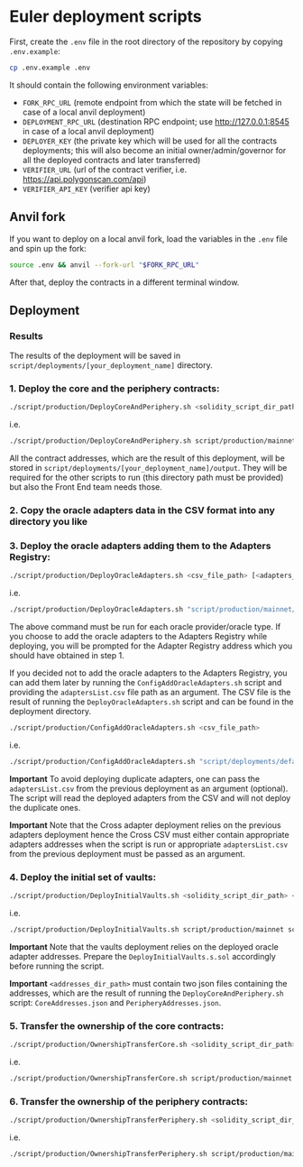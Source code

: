 # Euler deployment scripts

First, create the `.env` file in the root directory of the repository by copying `.env.example`:

```sh
cp .env.example .env
```

It should contain the following environment variables:
- `FORK_RPC_URL` (remote endpoint from which the state will be fetched in case of a local anvil deployment)
- `DEPLOYMENT_RPC_URL` (destination RPC endpoint; use http://127.0.0.1:8545 in case of a local anvil deployment)
- `DEPLOYER_KEY` (the private key which will be used for all the contracts deployments; this will also become an initial owner/admin/governor for all the  deployed contracts and later transferred)
- `VERIFIER_URL` (url of the contract verifier, i.e. https://api.polygonscan.com/api)
- `VERIFIER_API_KEY` (verifier api key)

## Anvil fork

If you want to deploy on a local anvil fork, load the variables in the `.env` file and spin up the fork:

```sh
source .env && anvil --fork-url "$FORK_RPC_URL"
```

After that, deploy the contracts in a different terminal window.

## Deployment

### Results

The results of the deployment will be saved in `script/deployments/[your_deployment_name]` directory.

### 1. Deploy the core and the periphery contracts:

```sh
./script/production/DeployCoreAndPeriphery.sh <solidity_script_dir_path>
```

i.e.
```sh
./script/production/DeployCoreAndPeriphery.sh script/production/mainnet
```

All the contract addresses, which are the result of this deployment, will be stored in `script/deployments/[your_deployment_name]/output`. They will be required for the other scripts to run (this directory path must be provided) but also the Front End team needs those.

### 2. Copy the oracle adapters data in the CSV format into any directory you like
### 3. Deploy the oracle adapters adding them to the Adapters Registry:

```sh
./script/production/DeployOracleAdapters.sh <csv_file_path> [<adapters_list_path>]
```

i.e.
```sh
./script/production/DeployOracleAdapters.sh "script/production/mainnet/oracleAdapters/test/Euler V2 Oracles - Chainlink.csv"
```

The above command must be run for each oracle provider/oracle type. If you choose to add the oracle adapters to the Adapters Registry while deploying, you will be prompted for the Adapter Registry address which you should have obtained in step 1.

If you decided not to add the oracle adapters to the Adapters Registry, you can add them later by running the `ConfigAddOracleAdapters.sh` script and providing the `adaptersList.csv` file path as an argument. The CSV file is the result of running the `DeployOracleAdapters.sh` script and can be found in the deployment directory.

```sh
./script/production/ConfigAddOracleAdapters.sh <csv_file_path>
```

i.e.
```sh
./script/production/ConfigAddOracleAdapters.sh "script/deployments/default/output/adaptersList.csv"
```

**Important**
To avoid deploying duplicate adapters, one can pass the `adaptersList.csv` from the previous deployment as an argument (optional). The script will read the deployed adapters from the CSV and will not deploy the duplicate ones.

**Important**
Note that the Cross adapter deployment relies on the previous adapters deployment hence the Cross CSV must either contain appropriate adapters addresses when the script is run or appropriate `adaptersList.csv` from the previous deployment must be passed as an argument.

### 4. Deploy the initial set of vaults:

```sh
./script/production/DeployInitialVaults.sh <solidity_script_dir_path> <addresses_dir_path>
```

i.e.
```sh
./script/production/DeployInitialVaults.sh script/production/mainnet script/deployments/default/output
```

**Important**
Note that the vaults deployment relies on the deployed oracle adapter addresses. Prepare the `DeployInitialVaults.s.sol` accordingly before running the script.

**Important**
`<addresses_dir_path>` must contain two json files containing the addresses, which are the result of running the `DeployCoreAndPeriphery.sh` script: `CoreAddresses.json` and `PeripheryAddresses.json`.

### 5. Transfer the ownership of the core contracts:

```sh
./script/production/OwnershipTransferCore.sh <solidity_script_dir_path> <addresses_dir_path>
```

i.e.
```sh
./script/production/OwnershipTransferCore.sh script/production/mainnet script/deployments/default/output
```

### 6. Transfer the ownership of the periphery contracts:

```sh
./script/production/OwnershipTransferPeriphery.sh <solidity_script_dir_path> <addresses_dir_path>
```

i.e.
```sh
./script/production/OwnershipTransferPeriphery.sh script/production/mainnet script/deployments/default/output
```

